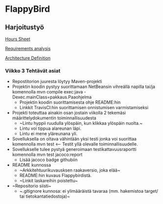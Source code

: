 # FlappyBird #

## Harjoitustyö ##

[Hours Sheet](/dokumentointi/hourSheet.md)

[Requirements analysis](/dokumentointi/vaatimusmaarittely.md)

[Architecture Definition](/dokumentointi/architectureDefinition.md)


### Viikko 3 Tehtävät asiat ###

* Repostitorion juuresta löytyy Maven-projekti
* Projektin koodin pystyy suorittamaan NetBeansin vihreällä napilla tai/ja komennolla mvn compile exec:java -Dexec.mainClass=pakkaus.Paaohjelma
   * Projektin koodin suorittamisesta ohje README:hin
   * Linkkit TravisCI:hin suorittamisen onnistumisen varmistamiseksi
* Projekti toteuttaa ainakin osan jostain viikolla 2 tekemäsi määrittelydokumentin toiminnallisuudesta 
   * ~Lintu hyppii ruudulla ylöspäin, kun klikkaa ylöspäin nuolta.~ 
   * Lintu voi tippua alareunan läpi. 
   * Lintu ei mene yläreunana yli.
* Sovelluksella on oltava vähintään yksi testi jonka voi suorittaa komennolla mvn test <-- Testit yllä olevalle toiminnallisuudelle.
* Sovellukselle tulee pystyä generoimaan testikattavuusraportti komennolla mvn test jacoco:report
   * Lisää jacoco badge githubiin
* README kunnossa
   * ~Arkkitehtuurikuvausksen raakaversio, joka elää~
   * README:hin kuvaus Flappybirdistä.
   * ~Linkit laskareihin poistettu~
* ~Repositorio siisti~
   * ~.gitignore kunnosa: ei ylimääräistä tavaraa (mm. hakemistoa target/ tai tietokantatiedostoja)~